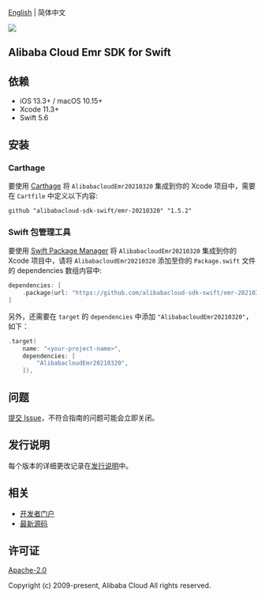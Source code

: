 [English](README.md) | 简体中文

![](https://aliyunsdk-pages.alicdn.com/icons/AlibabaCloud.svg)

## Alibaba Cloud Emr SDK for Swift

## 依赖

- iOS 13.3+ / macOS 10.15+
- Xcode 11.3+
- Swift 5.6

## 安装

### Carthage

要使用 [Carthage](https://github.com/Carthage/Carthage) 将 `AlibabacloudEmr20210320` 集成到你的 Xcode 项目中，需要在 `Cartfile` 中定义以下内容:

```ogdl
github "alibabacloud-sdk-swift/emr-20210320" "1.5.2"
```

### Swift 包管理工具

要使用 [Swift Package Manager](https://swift.org/package-manager/) 将 `AlibabacloudEmr20210320` 集成到你的 Xcode 项目中，请将 `AlibabacloudEmr20210320` 添加至你的 `Package.swift` 文件的 dependencies 数组内容中:

```swift
dependencies: [
    .package(url: "https://github.com/alibabacloud-sdk-swift/emr-20210320.git", from: "1.5.2")
]
```

另外，还需要在 `target` 的 `dependencies` 中添加 `"AlibabacloudEmr20210320"`，如下：

```swift
.target(
    name: "<your-project-name>",
    dependencies: [
        "AlibabacloudEmr20210320",
    ]),
```

## 问题

[提交 Issue](https://github.com/alibabacloud-sdk-swift/emr-20210320/issues/new)，不符合指南的问题可能会立即关闭。

## 发行说明

每个版本的详细更改记录在[发行说明](./ChangeLog.txt)中。

## 相关

* [开发者门户](https://next.api.aliyun.com/home)
* [最新源码](https://github.com/alibabacloud-sdk-swift/emr-20210320)

## 许可证

[Apache-2.0](http://www.apache.org/licenses/LICENSE-2.0)

Copyright (c) 2009-present, Alibaba Cloud All rights reserved.
